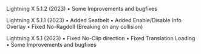 Lightning X 5.1.2 (2023)
• Some Improvements and bugfixes

Lightning X 5.1.1 (2023)
• Added Seatbelt
• Added Enable/Disable Info Overlay
• Fixed No-Ragdoll (Breaking on any collision)

Lightning X 5.1 (2023)
• Fixed No-Clip direction
• Fixed Translation Loading
• Some Improvements and bugfixes
